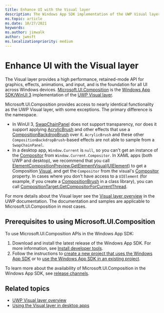 ```yaml
---
title: Enhance UI with the Visual layer
description: The Windows App SDK implementation of the UWP Visual layer.
ms.topic: article
ms.date: 10/27/2021
keywords: 
ms.author: jimwalk
author: jwmsft
ms.localizationpriority: medium
---
```


# Enhance UI with the Visual layer

The Visual layer provides a high performance, retained-mode API for graphics, effects, animations, and input, and is the foundation for all UI across Windows devices. [Microsoft.UI.Composition](/windows/winui/api/microsoft.ui.composition) is the [Windows App SDK/WinUI 3](index.md) implementation of the [UWP Visual layer](/windows/uwp/composition/visual-layer).

Microsoft.UI.Composition provides access to nearly identical functionality as the UWP Visual layer, with some exceptions. The primary difference is the namespace.

- In WinUI 3, [SwapChainPanel](/windows/winui/api/microsoft.ui.xaml.controls.swapchainpanel) does not support transparency, nor does it support applying [AcrylicBrush](/windows/winui/api/microsoft.ui.xaml.media.acrylicbrush) and other effects that use a [CompositionBackdropBrush](/windows/winui/api/microsoft.ui.composition.compositionbackdropbrush) over it. `AcrylicBrush` and these other `CompositionBackdropBrush`-based effects are not able to sample from a `SwapChainPanel`.
- In a desktop app, `Window.Current` is `null`, so you can't get an instance of the [Compositor](/windows/winui/api/microsoft.ui.composition.compositor) from `Window.Current.Compositor`. In XAML apps (both UWP and desktop), we recommend that you call [ElementCompositionPreview.GetElementVisual(UIElement)](/windows/winui/api/microsoft.ui.xaml.hosting.elementcompositionpreview.getelementvisual) to get a Composition [Visual](/windows/winui/api/microsoft.ui.composition.visual), and get the `Compositor` from the visual's [Compositor](/windows/winui/api/microsoft.ui.composition.compositionobject.compositor) property. In cases where you don't have access to a `UIElement` (for example, if you create a [CompositionBrush](/windows/winui/api/microsoft.ui.composition.compositionbrush) in a class library), you can call [CompositionTarget.GetCompositorForCurrentThread](/windows/winui/api/microsoft.ui.xaml.media.compositiontarget.getcompositorforcurrentthread).

For more details about the Visual layer see the [Visual layer overview](/windows/uwp/composition/visual-layer) in the UWP documentation. The documentation and samples are applicable to Microsoft.UI.Composition in most cases.

## Prerequisites to using Microsoft.UI.Composition

To use Microsoft.UI.Composition APIs in the Windows App SDK:

1. Download and install the latest release of the Windows App SDK. For more information, see [Install developer tools](set-up-your-development-environment.md).
2. Follow the instructions to [create a new project that uses the Windows App SDK](../winui/winui3/create-your-first-winui3-app.md) or to [use the Windows App SDK in an existing project](use-windows-app-sdk-in-existing-project.md).

To learn more about the availability of Microsoft.UI.Composition in the Windows App SDK, see [release channels](release-channels.md).

## Related topics

- [UWP Visual layer overview](/windows/uwp/composition/visual-layer)
- [Using the Visual layer in desktop apps](../desktop/modernize/visual-layer-in-desktop-apps.md)
